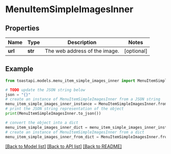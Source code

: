 # MenuItemSimpleImagesInner


## Properties

Name | Type | Description | Notes
------------ | ------------- | ------------- | -------------
**url** | **str** | The web address of the image. | [optional] 

## Example

```python
from toastapi.models.menu_item_simple_images_inner import MenuItemSimpleImagesInner

# TODO update the JSON string below
json = "{}"
# create an instance of MenuItemSimpleImagesInner from a JSON string
menu_item_simple_images_inner_instance = MenuItemSimpleImagesInner.from_json(json)
# print the JSON string representation of the object
print(MenuItemSimpleImagesInner.to_json())

# convert the object into a dict
menu_item_simple_images_inner_dict = menu_item_simple_images_inner_instance.to_dict()
# create an instance of MenuItemSimpleImagesInner from a dict
menu_item_simple_images_inner_from_dict = MenuItemSimpleImagesInner.from_dict(menu_item_simple_images_inner_dict)
```
[[Back to Model list]](../README.md#documentation-for-models) [[Back to API list]](../README.md#documentation-for-api-endpoints) [[Back to README]](../README.md)


